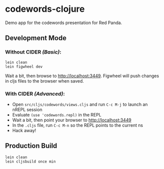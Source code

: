 # codewords-clojure

Demo app for the codewords presentation for Red Panda.

## Development Mode

### Without CIDER *(Basic)*:

```
lein clean
lein figwheel dev
```

Wait a bit, then browse to [http://localhost:3449](http://localhost:3449).
Figwheel will push changes in cljs files to the browser when saved.

### With CIDER *(Advanced)*:

* Open `src/cljs/codewords/views.cljs` and run `C-c M-j` to launch an nREPL session
* Evaluate `(use 'codewords.repl)` in the REPL
* Wait a bit, then point your browser to [http://localhost:3449](http://localhost:3449)
* In the `.cljs` file, run `C-c M-n` so the REPL points to the current ns
* Hack away!

## Production Build

```
lein clean
lein cljsbuild once min
```
